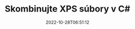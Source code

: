---
############################# Static ############################
layout: "auto-gen-merger"
date: 2022-10-28T06:51:12
draft: false
otherformats: ppsx ppt pptx rtf tex vdx vsdm vsdx vssm vssx vstm vstx vsx vtx xlam xls

############################# Head ############################
head_title: "Skombinujte XPS súbory v C# | XPS Zlúčenie"
head_description: "Skombinujte viacero súborov XPS do jedného súboru pomocou rozhrania API na zlučovanie dokumentov C# .NET. Skombinujte konkrétne strany alebo rozsahy strán z rôznych dokumentov do jedného dokumentu."

############################# Header ############################
title: "Skombinujte XPS súbory v C#"
description: "Skombinujte XPS s niekoľkými riadkami kódu .NET."
bg_image: "https://cms.admin.containerize.com/templates/aspose/App_Themes/V3/images/bg/header1.png"
bg_overlay: false
button:
    enable: true
    icon: "fas fa-arrow-down"
    label: "Stiahnite si bezplatnú skúšobnú verziu"
    link: "https://downloads.groupdocs.com/merger/net"

############################# SubMenu ############################
submenu:
    enable: true

    left:
        img_alt: "GroupDocs.Merger for .NET"
        image: "https://cms.admin.containerize.com/templates/groupdocs/images/product-logos/90x90-noborder/groupdocs-merger-net.png"
        product: "GroupDocs.Merger"
        platform: ".NET"

    middle:
        button:

            # button loop
            - link: "https://apireference.groupdocs.com/merger/net"
              text: "Referencia API"

            # button loop
            - link: "https://github.com/groupdocs-merger"
              text: "Príklady kódov"

            # button loop
            - link: "https://products.groupdocs.app/merger/family"
              text: "Živé ukážky"

            # button loop
            - link: "https://purchase.groupdocs.com/pricing/merger/net"
              text: "Stanovenie cien"

    right:
        link_download: "https://downloads.groupdocs.com/merger"
        link_learn: "https://docs.groupdocs.com/merger/net"
        link_buy: "https://purchase.groupdocs.com"

############################# About ############################
about:
    enable: true
    title: "O GroupDocs.Merger for .NET API"
    content: |
        [GroupDocs.Merger for .NET](/sk/merger/net/) poskytuje pohodlné riešenie na kombináciu viacerých súborov PDF, Microsoft Office (Word, Excel, PowerPoint, OneNote), OpenDocument, HTML, obrázkov a mnoho ďalších dokumentov do jedného súboru v aplikáciách .NET. GroupDocs.Merger vám ušetrí veľa námahy, pretože máte povolené kombinovať XPS dokumenty – nie je potrebné inštalovať žiadny softvér tretích strán, desktopové aplikácie alebo pluginy. Teraz je zbytočné strácať čas a kombinovať súbory ručne! Poslaním GroupDocs je poskytovať najlepšiu kvalitu a zjednodušiť pracovné postupy spracovania dokumentov.
        
        GroupDocs.Merger API je správnou voľbou pre podnikové riešenia, ktoré vyžadujú funkcie kombinovania súborov. Tieto rozhrania API sú dobre podporované na všetkých hlavných operačných systémoch a platformách vrátane .NET Framework, .NET Standard, .NET Core, Mono.

############################# Steps ############################
steps:
    enable: true
    title_left: "Ako skombinovať viacero súborov XPS"
    content_left: |
        [GroupDocs.Merger for .NET](/sk/merger/net/) uľahčuje vývojárom .NET kombinovať dva alebo viac súborov XPS v rámci ich aplikácií implementáciou niekoľko jednoduchých krokov.
        
        * Vytvorte novú inštanciu **Merger** a zadajte cestu zdrojového dokumentu ako parameter konštruktora.
        * Zavolajte **Join** triedy **Merger** a odovzdajte druhú cestu k zdrojovému dokumentu.
        * Ak chcete uložiť zlúčený dokument, zavolajte na triedu **Save** triedy **Merger**.

    title_right: "Požiadavky na systém"
    content_right: |
        Rozhrania API GroupDocs.Merger for .NET sú podporované na všetkých hlavných platformách a operačných systémoch. Pred spustením nižšie uvedeného kódu sa uistite, že máte vo svojom systéme nainštalované nasledujúce predpoklady.

        * Operačné systémy: Microsoft Windows, Linux, MacOS
        * Vývojové prostredia: Visual Studio, Xamarin, MonoDevelop
        * Rámce: .NET Framework, .NET Standard, .NET Core, Mono
        * Stiahnite si najnovšiu verziu GroupDocs.Merger for .NET z [NuGet](https://www.nuget.org/packages/groupdocs.merger)
         
    code: |
     {{% merger/additional-styles %}}
     {{< merger/code-merger title="Ako skombinovať súbory XPS pomocou vzorového kódu C#">}}

        ```csharp    
        // Skombinujte XPS súbory pomocou GroupDocs.Merger API
        // Okamžité zlúčenie so vstupným dokumentom XPS
        using (Merger merger = new Merger("input1.xps"))
          {
            // Zavolajte metódu Join inštancie triedy Merger a odovzdajte druhú cestu k zdrojovému dokumentu
            merger.Join("input2.xps");
    
            // Zavolajte metódu Save inštancie triedy Merger na uloženie zlúčeného dokumentu
            merger.Save("merged-file.xps");
          }
        ```
     {{< /merger/code-merger >}}

############################# Demos ############################
demos:
    enable: true
    title: "Živé ukážky – online aplikácia na kombinovanie dokumentov"
    content: |
       Na webe [GroupDocs.Merger Live Demos](https://products.groupdocs.app/merger/family) skombinujte hneď teraz viac ako jeden súbor XPS.
       Živá ukážka má nasledujúce výhody.
        
############################# About Formats ############################
about_formats:
    enable: true

############################# More Formats ############################
more_formats:
    enable: true
    title: "Zlúčenie iných formátov dokumentov"
    content: |
        API na zlúčenie dokumentov .NET pre formáty súborov a obrázky. Skombinujte niektoré z populárnych formátov dokumentov, ako je uvedené nižšie.

############################# Back to top ###############################
back_to_top:
    enable: true
---